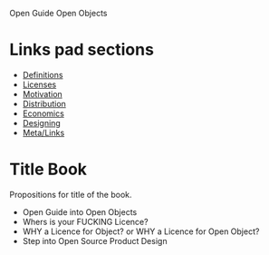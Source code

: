 Open Guide Open Objects

Links pad sections
==============

- [Definitions]( https://mathieugabiot.titanpad.com/30 )
- [Licenses]( https://mathieugabiot.titanpad.com/31 )
- [Motivation]( https://mathieugabiot.titanpad.com/32 )
- [Distribution]( https://mathieugabiot.titanpad.com/33 )
- [Economics]( https://mathieugabiot.titanpad.com/34 ) 
- [Designing]( https://mathieugabiot.titanpad.com/35 ) 
- [Meta/Links]( https://mathieugabiot.titanpad.com/39 )


Title Book
========
Propositions for title of the book.

- Open Guide into Open Objects
- Whers is your FUCKING Licence?
- WHY a Licence for Object? or WHY a Licence for Open Object?
- Step into Open Source Product Design

